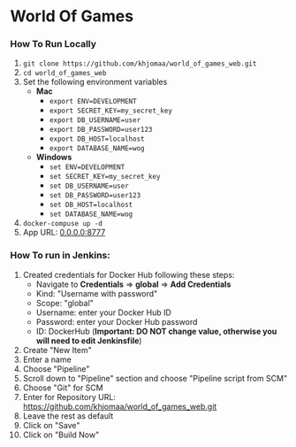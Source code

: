 # World Of Games


### How To Run Locally
1. ```git clone https://github.com/khjomaa/world_of_games_web.git```
2. ```cd world_of_games_web```
3. Set the following environment variables
    - **Mac**
        - ```export ENV=DEVELOPMENT```
        - ```export SECRET_KEY=my_secret_key```
        - ```export DB_USERNAME=user```
        - ```export DB_PASSWORD=user123```
        - ```export DB_HOST=localhost```
        - ```export DATABASE_NAME=wog```
    - **Windows**
        - ```set ENV=DEVELOPMENT```
        - ```set SECRET_KEY=my_secret_key```
        - ```set DB_USERNAME=user```
        - ```set DB_PASSWORD=user123```
        - ```set DB_HOST=localhost```
        - ```set DATABASE_NAME=wog```
2. ```docker-compuse up -d```
3. App URL: [0.0.0.0:8777](http://0.0.0.0:8777)


### How To run in Jenkins:
1. Created credentials for Docker Hub following these steps:
    - Navigate to **Credentials** => **global** => **Add Credentials**
    - Kind: "Username with password"
    - Scope: "global"
    - Username: enter your Docker Hub ID
    - Password: enter your Docker Hub password
    - ID: DockerHub (**Important: DO NOT change value, otherwise you will need to edit Jenkinsfile**)
2. Create "New Item"
3. Enter a name
4. Choose "Pipeline"
5. Scroll down to "Pipeline" section and choose "Pipeline script from SCM"
6. Choose "Git" for SCM
7. Enter for Repository URL: https://github.com/khjomaa/world_of_games_web.git
8. Leave the rest as default 
9. Click on "Save"
10. Click on "Build Now"